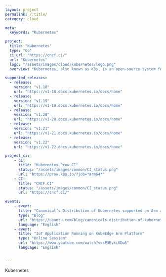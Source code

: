 ```yaml
---
layout: project
permalink: /:title/
category: cloud

meta:
  keywords: "Kubernetes"

project:
  title: "Kubernetes"
  type: "Go"
  ci_url: "https://cncf.ci/"
  url: "Kubernetes"
  logo: "/assets/images/cloud/kubernetes/logo.png"
  overview: "Kubernetes, also known as K8s, is an open-source system for automating deployment, scaling, and management of containerized applications. It groups containers that make up an application into logical units for easy management and discovery. Kubernetes builds upon 15 years of experience of running production workloads at Google, combined with best-of-breed ideas and practices from the community."

supported_releases:
  - release:
    version: "v1.18"
    url: "https://v1-18.docs.kubernetes.io/docs/home"
  - release:
    version: "v1.19"
    url: "https://v1-19.docs.kubernetes.io/docs/home"
  - release:
    version: "v1.20"
    url: "https://v1-20.docs.kubernetes.io/docs/home"
  - release:
    version: "v1.21"
    url: "https://v1-21.docs.kubernetes.io/docs/home"
  - release:
    version: "v1.22"
    url: "https://v1-22.docs.kubernetes.io/docs/home"

project_ci:
    - CI:
      title: "Kubernetes Prow CI"
      status: "/assets/images/common/CI_status.png"
      url: "https://prow.k8s.io/?job=*arm64*"
    - CI:
      title: "CNCF.CI"
      status: "/assets/images/common/CI_status.png"
      url: "https://cncf.ci/"

events:
    - event:
      title: "Canonical’s Distribution of Kubernetes supported on Arm architecture"
      type: "Blog"
      url: "https://ubuntu.com/blog/canonicals-distribution-of-kubernetes-supported-on-arm-architecture"
      language: "English"
    - event:
      title: "IoT Application Running on KubeEdge Arm Platform"
      type: "Online Session"
      url: "https://www.youtube.com/watch?v=sP3RvkiGDw8"
      language: "English"


---
```

<p>Kubernetes</p>
